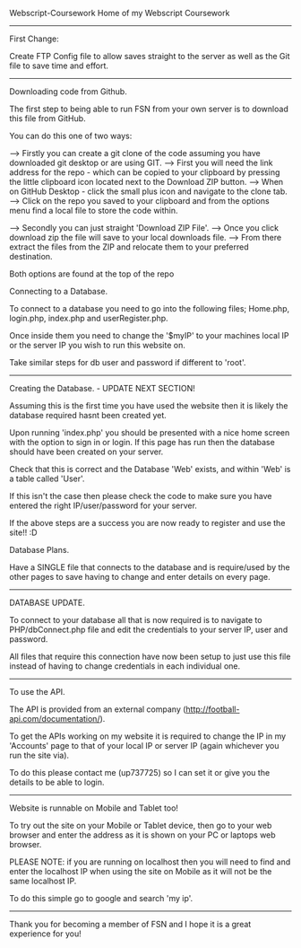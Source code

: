 Webscript-Coursework
Home of my Webscript Coursework

--------------------------------
First Change:

Create FTP Config file to allow saves straight to the server as well as the Git file to save time and effort.

--------------------------------
Downloading code from Github.

The first step to being able to run FSN from your own server is to download this file from GitHub.

You can do this one of two ways:

--> Firstly you can create a git clone of the code assuming you have downloaded git desktop or are using GIT.
   --> First you will need the link address for the repo - which can be copied to your clipboard by pressing the little clipboard icon located next to the Download ZIP button.
   --> When on GitHub Desktop - click the small plus icon and navigate to the clone tab.
   --> Click on the repo you saved to your clipboard and from the options menu find a local file to store the code within.

--> Secondly you can just straight 'Download ZIP File'.
   --> Once you click download zip the file will save to your local downloads file.
   --> From there extract the files from the ZIP and relocate them to your preferred destination.

Both options are found at the top of the repo

Connecting to a Database.

To connect to a database you need to go into the following files; Home.php, login.php, index.php and userRegister.php.

Once inside them you need to change the '$myIP' to your machines local IP or the server IP you wish to run this website on.

Take similar steps for db user and password if different to 'root'.

--------------------------------

Creating the Database. - UPDATE NEXT SECTION!

Assuming this is the first time you have used the website then it is likely the database required hasnt been created yet.

Upon running 'index.php' you should be presented with a nice home screen with the option to sign in or login. If this page has run then the database should have been created on your server.

Check that this is correct and the Database 'Web' exists, and within 'Web' is a table called 'User'.

If this isn't the case then please check the code to make sure you have entered the right IP/user/password for your server.

If the above steps are a success you are now ready to register and use the site!! :D

Database Plans.

Have a SINGLE file that connects to the database and is require/used by the other pages to save having to change and enter details on every page.

--------------------------------

DATABASE UPDATE.

To connect to your database all that is now required is to navigate to PHP/dbConnect.php file and edit the credentials to your server IP, user and password.

All files that require this connection have now been setup to just use this file instead of having to change credentials in each individual one.

-------------------------------

To use the API.

The API is provided from an external company (http://football-api.com/documentation/).

To get the APIs working on my website it is required to change the IP in my 'Accounts' page to that of your local IP or server IP (again whichever you run the site via).

To do this please contact me (up737725) so I can set it or give you the details to be able to login.

-------------------------------

Website is runnable on Mobile and Tablet too!

To try out the site on your Mobile or Tablet device, then go to your web browser and enter the address as it is shown on your PC or laptops web browser.

PLEASE NOTE: if you are running on localhost then you will need to find and enter the localhost IP when using the site on Mobile as it will not be the same localhost IP.

To do this simple go to google and search 'my ip'.

-------------------------------

Thank you for becoming a member of FSN and I hope it is a great experience for you!
